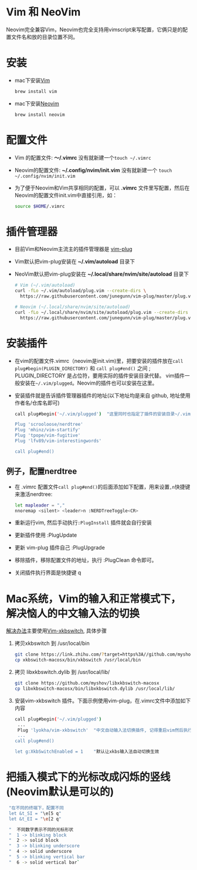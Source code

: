 # Vim 和 NeoVim

 Neovim完全兼容Vim，Neovim也完全支持用vimscript来写配置，它俩只是的配置文件名和放的目录位置不同。

# 安装

- mac下安装[Vim](https://github.com/vim/vim)
  
  ```bash
  brew install vim
  ```

- mac下安装[Neovim](https://github.com/neovim/neovim)
  
  ```bash
  brew install neovim
  ```

# 配置文件

- Vim 的配置文件:  **～/.vimrc**  没有就新建一个`touch ~/.vimrc`

- Neovim的配置文件: **~/.config/nvim/init.vim**  没有就新建一个 `touch ~/.config/nvim/init.vim`

- 为了便于Neovim和Vim共享相同的配置，可以 **.vimrc** 文件里写配置，然后在Neovim的配置文件init.vim中直接引用，如：
  
  ```bash
  source $HOME/.vimrc
  ```

# 插件管理器

- 目前Vim和Neovim主流主的插件管理器是 [vim-plug](https://github.com/junegunn/vim-plug)

- Vim默认把vim-plug安装在 **~/.vim/autoload** 目录下

- NeoVim默认把vim-plug安装在 **~/.local/share/nvim/site/autoload** 目录下
  
  ```bash
  # Vim (~/.vim/autoload)
  curl -fLo ~/.vim/autoload/plug.vim --create-dirs \
    https://raw.githubusercontent.com/junegunn/vim-plug/master/plug.vim
  
  # Neovim (~/.local/share/nvim/site/autoload)
  curl -fLo ~/.local/share/nvim/site/autoload/plug.vim --create-dirs \
    https://raw.githubusercontent.com/junegunn/vim-plug/master/plug.vim 
  ```

# 安装插件

- 在vim的配置文件.vimrc（neovim是init.vim)里，把要安装的插件放在`call plug#begin(PLUGIN_DIRECTORY)` 和 `call plug#end()` 之间 ; PLUGIN_DIRECTORY 是占位符，要用实际的插件安装目录代替。 vim插件一般安装在`~/.vim/plugged`。Neovim的插件也可以安装在这里。

- 安装插件就是告诉插件管理器插件的地址(以下地址均是来自 github, 地址使用作者名/仓库名即可)
  
  ```bash
  call plug#begin('~/.vim/plugged')  "这里同时也指定了插件的安装目录~/.vim/plugged
  
  Plug 'scrooloose/nerdtree'
  Plug 'mhinz/vim-startify' 
  Plug 'tpope/vim-fugitive' 
  Plug 'lfv89/vim-interestingwords'
  
  call plug#end()
  ```

## 例子，配置nerdtree

- 在 .vimrc 配置文件`call plug#end()`的后面添加如下配置，用来设置`,n`快捷键来激活nerdtree:
  
  ```bash
  let mapleader = ","  
  nnoremap <silent> <leader>n :NERDTreeToggle<CR>
  ```

- 重新运行vim, 然后手动执行`:PlugInstall` 插件就会自行安装

- 更新插件使用 :PlugUpdate

- 更新 vim-plug 插件自己 :PlugUpgrade

- 移除插件，移除配置文件的地址，执行 :PlugClean 命令即可。

- 关闭插件执行界面是快捷键 q

# Mac系统，Vim的输入和正常模式下，解决恼人的中文输入法的切换

[解决办法](https://zhuanlan.zhihu.com/p/49411224)主要使用[Vim-xkbswitch](https://github.com/lyokha/vim-xkbswitch), 具体步骤

1. 拷贝xkbswitch 到 /usr/local/bin
   
   ```bash
   git clone https://link.zhihu.com/?target=https%3A//github.com/myshov/xkbswitch-macosx
   cp xkbswitch-macosx/bin/xkbswitch /usr/local/bin
   ```

2. 拷贝 libxkbswitch.dylib 到 /usr/local/lib/
   
   ```bash
   git clone https://github.com/myshov/libxkbswitch-macosx
   cp libxkbswitch-macosx/bin/libxkbswitch.dylib /usr/local/lib/
   ```

3. 安装vim-xkbswitch 插件。下面示例使用vim-plug，在.vimrc文件中添加如下内容
   
   ```bash
   call plug#begin('~/.vim/plugged')
    ...
    Plug 'lyokha/vim-xkbswitch'  "中文自动输入法切换插件, 记得重启vim然后执行 :PlugInstall
    ...
   call plug#end()
   
   let g:XkbSwitchEnabled = 1    "默认让xkbs输入法自动切换生效
   ```

# 把插入模式下的光标改成闪烁的竖线(Neovim默认是可以的)

```bash
 "在不同的终端下，配置不同
 let &t_SI = "\e[5 q"
 let &t_EI = "\e[2 q"

 "  不同数字表示不同的光标形状
 "  1 -> blinking block
 "  2 -> solid block 
 "  3 -> blinking underscore
 "  4 -> solid underscore
 "  5 -> blinking vertical bar
 "  6 -> solid vertical bar`
```
